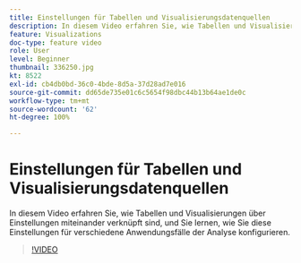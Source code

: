```yaml
---
title: Einstellungen für Tabellen und Visualisierungsdatenquellen
description: In diesem Video erfahren Sie, wie Tabellen und Visualisierungen über Einstellungen miteinander verknüpft sind, und Sie lernen, wie Sie diese Einstellungen für verschiedene Anwendungsfälle der Analyse konfigurieren.
feature: Visualizations
doc-type: feature video
role: User
level: Beginner
thumbnail: 336250.jpg
kt: 8522
exl-id: cb4db0bd-36c0-4bde-8d5a-37d28ad7e016
source-git-commit: dd65de735e01c6c5654f98dbc44b13b64ae1de0c
workflow-type: tm+mt
source-wordcount: '62'
ht-degree: 100%

---
```


# Einstellungen für Tabellen und Visualisierungsdatenquellen

In diesem Video erfahren Sie, wie Tabellen und Visualisierungen über Einstellungen miteinander verknüpft sind, und Sie lernen, wie Sie diese Einstellungen für verschiedene Anwendungsfälle der Analyse konfigurieren.

>[!VIDEO](https://video.tv.adobe.com/v/336250/?quality=12&learn=on)

